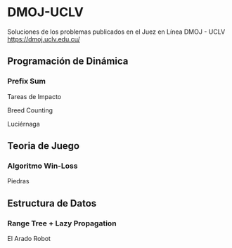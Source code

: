 # DMOJ-UCLV
Soluciones de los problemas publicados en el Juez en Línea DMOJ - UCLV https://dmoj.uclv.edu.cu/


## Programación de Dinámica 

### Prefix Sum

Tareas de Impacto

Breed Counting

Luciérnaga


## Teoria de Juego

### Algoritmo Win-Loss

Piedras

## Estructura de Datos 

### Range Tree + Lazy Propagation

El Arado Robot
